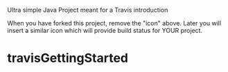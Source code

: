 

Ultra simple Java Project meant for a Travis introduction

When you have forked this project, remove the "icon" above. Later you will insert a similar icon which will provide build status for YOUR project.
# travisGettingStarted
